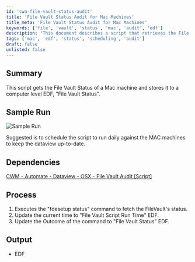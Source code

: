 ```yaml
---
id: 'cwa-file-vault-status-audit'
title: 'File Vault Status Audit for Mac Machines'
title_meta: 'File Vault Status Audit for Mac Machines'
keywords: ['file', 'vault', 'status', 'mac', 'audit', 'edf']
description: 'This document describes a script that retrieves the File Vault Status of Mac machines and stores it in a computer level EDF called "File Vault Status". It is recommended to schedule this script to run daily to keep the data view up-to-date.'
tags: ['mac', 'edf', 'status', 'scheduling', 'audit']
draft: false
unlisted: false
---
```

## Summary

This script gets the File Vault Status of a Mac machine and stores it to a computer level EDF, "File Vault Status".

## Sample Run

![Sample Run](5078775/docs/10027994/images/13930224)

Suggested is to schedule the script to run daily against the MAC machines to keep the dataview up-to-date.

## Dependencies

[CWM - Automate - Dataview - OSX - File Vault Audit [Script]](https://proval.itglue.com/5078775/docs/10027996)

## Process

1. Executes the "fdesetup status" command to fetch the FileVault's status.
2. Update the current time to "File Vault Script Run Time" EDF.
3. Update the Outcome of the command to "File Vault Status" EDF.

## Output

- EDF

